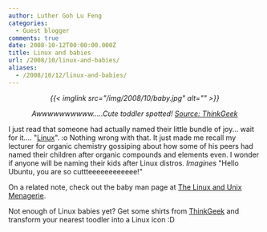 ```yaml
---
author: Luther Goh Lu Feng
categories:
  - Guest blogger
comments: true
date: 2008-10-12T00:00:00.000Z
title: Linux and babies
url: /2008/10/linux-and-babies/
aliases:
  - /2008/10/12/linux-and-babies/
---
```


<div align="center">
<em>{{< imglink src="/img/2008/10/baby.jpg" alt="" >}}

Awwwwwwwwww.....Cute toddler spotted! <a href="http://www.thinkgeek.com/tshirts/kids/5ace/action/21059cb/">Source: ThinkGeek</a></em></div>

I just read that someone had actually named their little bundle of joy... wait for it.... "<a href="http://www.linux.com/feature/149992">Linux</a>". :o Nothing wrong with that. It just made me recall my lecturer for organic chemistry gossiping about how some of his peers had named their children after organic compounds and elements even. I wonder if anyone will be naming their kids after Linux distros. *Imagines* "Hello Ubuntu, you are so cuttteeeeeeeeeeee!"

On a related note, check out the baby man page at <a href="http://linuxshellaccount.blogspot.com/2008/09/baby-man-page-more-linux-and-unix-jokes.html">The Linux and Unix Menagerie</a>.

Not enough of Linux babies yet? Get some shirts from <a href="http://www.thinkgeek.com/tshirts/kids/5ace/action/21059cb/">ThinkGeek</a> and transform your nearest toodler into a Linux icon :D
